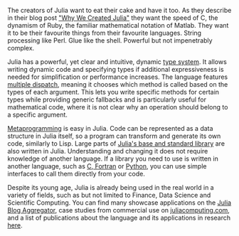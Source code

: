 The creators of Julia want to eat their cake and have it too. As they describe in their blog post ["Why We Created Julia"](http://julialang.org/blog/2012/02/why-we-created-julia) they want the speed of C, the dynamism of Ruby, the familiar mathematical notation of Matlab. They want it to be their favourite things from their favourite languages. String processing like Perl. Glue like the shell. Powerful but not impenetrably complex.

Julia has a powerful, yet clear and intuitive, dynamic [type system](http://docs.julialang.org/en/v1/manual/types/). It allows writing dynamic code and specifying types if additional expressiveness is needed for simplification or performance increases. The language features [multiple dispatch](https://youtu.be/kc9HwsxE1OY?t=66), meaning it chooses which method is called based on the types of each argument. This lets you write specific methods for certain types while providing generic fallbacks and is particularly useful for mathematical code, where it is not clear why an operation should belong to a specific argument.

[Metaprogramming](http://docs.julialang.org/en/v1/manual/metaprogramming/) is easy in Julia. Code can be represented as a data structure in Julia itself, so a program can transform and generate its own code, similarly to Lisp. Large parts of [Julia's base and standard library](https://github.com/julialang/julia) are also written in Julia. Understanding and changing it does not require knowledge of another language. If a library you need to use is written in another language, such as [C, Fortran](http://docs.julialang.org/en/v1/manual/calling-c-and-fortran-code/) or [Python](https://github.com/JuliaPy/PyCall.jl), you can use simple interfaces to call them directly from your code.

Despite its young age, Julia is already being used in the real world in a variety of fields, such as but not limited to Finance, Data Science and Scientific Computing. You can find many showcase applications on the [Julia Blog Aggregator](https://www.juliabloggers.com/), case studies from commercial use on [juliacomputing.com](https://juliacomputing.com/case-studies/), and a list of publications about the language and its applications in research [here](https://julialang.org/research/).
